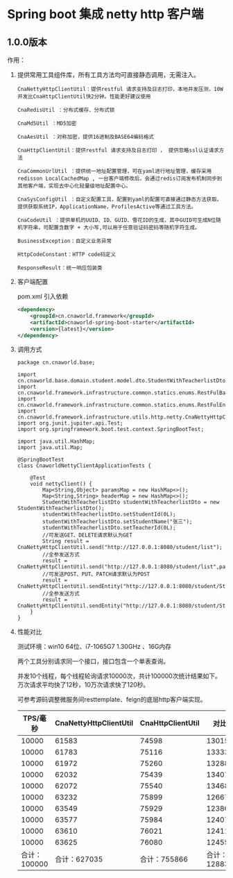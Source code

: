 # Spring boot 集成 netty http 客户端
## 1.0.0版本

作用：
1. 提供常用工具组件库，所有工具方法均可直接静态调用，无需注入。

   ```
   CnaNettyHttpClientUtil：提供restful 请求支持及日志打印，本地并发压测，10W并发比CnaHttpClientUtil快2分钟。性能更好建议使用
   
   CnaRedisUtil ：分布式缓存、分布式锁
   
   CnaMd5Util ：MD5加密
   
   CnaAesUtil ：对称加密，提供16进制及BASE64编码格式
   
   CnaHttpClientUtil：提供restful 请求支持及日志打印 ， 提供忽略ssl认证请求方法
   
   CnaCommonUrlUtil ：提供统一地址配置管理，可在yaml进行地址管理，缓存采用redisson LocalCachedMap , 一台客户端修改后，会通过redis订阅发布机制同步到其他客户端，实现去中心化轻量级地址配置中心。
   
   CnaSysConfigUtil ：自定义配置工具，配置到yaml的配置可直接通过静态方法获取。提供获取系统IP，ApplicationName，ProfilesActive等通过工具方法。
   
   CnaCodeUtil ：提供单机的UUID、ID、GUID、雪花ID的生成，其中GUID可生成N位随机字符串，可配置含数字 + 大小写,可以用于任意验证码密码等随机字符生成。
   
   BusinessException：自定义业务异常
   
   HttpCodeConstant：HTTP code码定义
   
   ResponseResult：统一响应包装类
   ```

2. 客户端配置

   pom.xml 引入依赖

   ```xml
   <dependency>
       <groupId>cn.cnaworld.framework</groupId>
       <artifactId>cnaworld-spring-boot-starter</artifactId>
       <version>{latest}</version>
   </dependency>
   ```

3. 调用方式

   ```
   package cn.cnaworld.base;
   
   import cn.cnaworld.base.domain.student.model.dto.StudentWithTeacherlistDto;
   import cn.cnaworld.framework.infrastructure.common.statics.enums.RestFulBaseType;
   import cn.cnaworld.framework.infrastructure.common.statics.enums.RestFulEntityType;
   import cn.cnaworld.framework.infrastructure.utils.http.netty.CnaNettyHttpClientUtil;
   import org.junit.jupiter.api.Test;
   import org.springframework.boot.test.context.SpringBootTest;
   
   import java.util.HashMap;
   import java.util.Map;
   
   @SpringBootTest
   class CnaworldNettyClientApplicationTests {
   
       @Test
       void nettyClient() {
           Map<String,Object> paramsMap = new HashMap<>();
           Map<String,String> headerMap = new HashMap<>();
           StudentWithTeacherlistDto studentWithTeacherlistDto = new StudentWithTeacherlistDto();
           studentWithTeacherlistDto.setStudentId(0L);
           studentWithTeacherlistDto.setStudentName("张三");
           studentWithTeacherlistDto.setTeacherId(0L);
           //可发送GET、DELETE请求默认为GET
           String result = CnaNettyHttpClientUtil.send("http://127.0.0.1:8080/student/list");
           //全参发送方式
           result = CnaNettyHttpClientUtil.send("http://127.0.0.1:8080/student/list",paramsMap,headerMap,RestFulBaseType.GET);
           //可发送POST、PUT、PATCH请求默认为POST
           result = CnaNettyHttpClientUtil.sendEntity("http://127.0.0.1:8080/student/StudentAndTeacherlist",studentWithTeacherlistDto);
           //全参发送方式
           result = CnaNettyHttpClientUtil.sendEntity("http://127.0.0.1:8080/student/StudentAndTeacherlist",studentWithTeacherlistDto,paramsMap,headerMap,RestFulEntityType.POST);
       }
   }
   ```

4. 性能对比

   测试环境：win10 64位、i7-1065G7  1.30GHz 、16G内存 

   两个工具分别请求同一个接口，接口包含一个单表查询。

   并发10个线程，每个线程轮询请求10000次，共计100000次统计结果如下。万次请求平均快了12秒，10万次请求快了120秒。

   可参考源码调整微服务间resttemplate、feign的底层http客户端实现。

   | TPS/毫秒     | CnaNettyHttpClientUtil | CnaHttpClientUtil | 对比         |
   | ------------ | ---------------------- | ----------------- | ------------ |
   | 10000        | 61583                  | 74598             | 13015        |
   | 10000        | 61783                  | 75116             | 13333        |
   | 10000        | 61972                  | 75260             | 13288        |
   | 10000        | 62032                  | 75439             | 13407        |
   | 10000        | 62072                  | 75540             | 13468        |
   | 10000        | 63232                  | 75899             | 12667        |
   | 10000        | 63549                  | 75929             | 12380        |
   | 10000        | 63577                  | 75984             | 12407        |
   | 10000        | 63610                  | 76021             | 12411        |
   | 10000        | 63625                  | 76080             | 12455        |
   | 合计：100000 | 合计：627035           | 合计：755866      | 合计：128831 |
